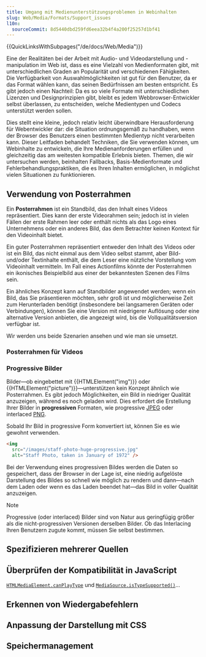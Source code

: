 ```yaml
---
title: Umgang mit Medienunterstützungsproblemen in Webinhalten
slug: Web/Media/Formats/Support_issues
l10n:
  sourceCommit: 8d5440dbd259fd6eea32b4f4a200f25257d1bf41
---
```


{{QuickLinksWithSubpages("/de/docs/Web/Media")}}

Eine der Realitäten bei der Arbeit mit Audio- und Videodarstellung und -manipulation im Web ist, dass es eine Vielzahl von Medienformaten gibt, mit unterschiedlichen Graden an Popularität und verschiedenen Fähigkeiten. Die Verfügbarkeit von Auswahlmöglichkeiten ist gut für den Benutzer, da er das Format wählen kann, das seinen Bedürfnissen am besten entspricht. Es gibt jedoch einen Nachteil: Da es so viele Formate mit unterschiedlichen Lizenzen und Designprinzipien gibt, bleibt es jedem Webbrowser-Entwickler selbst überlassen, zu entscheiden, welche Medientypen und Codecs unterstützt werden sollen.

Dies stellt eine kleine, jedoch relativ leicht überwindbare Herausforderung für Webentwickler dar: die Situation ordnungsgemäß zu handhaben, wenn der Browser des Benutzers einen bestimmten Medientyp nicht verarbeiten kann. Dieser Leitfaden behandelt Techniken, die Sie verwenden können, um Webinhalte zu entwickeln, die Ihre Medienanforderungen erfüllen und gleichzeitig das am weitesten kompatible Erlebnis bieten. Themen, die wir untersuchen werden, beinhalten Fallbacks, Basis-Medienformate und Fehlerbehandlungspraktiken, die es Ihren Inhalten ermöglichen, in möglichst vielen Situationen zu funktionieren.

## Verwendung von Posterrahmen

Ein **Posterrahmen** ist ein Standbild, das den Inhalt eines Videos repräsentiert. Dies kann der erste Videorahmen sein; jedoch ist in vielen Fällen der erste Rahmen leer oder enthält nichts als das Logo eines Unternehmens oder ein anderes Bild, das dem Betrachter keinen Kontext für den Videoinhalt bietet.

Ein guter Posterrahmen repräsentiert entweder den Inhalt des Videos oder ist ein Bild, das nicht einmal aus dem Video selbst stammt, aber Bild- und/oder Textinhalte enthält, die dem Leser eine nützliche Vorstellung vom Videoinhalt vermitteln. Im Fall eines Actionfilms könnte der Posterrahmen ein ikonisches Beispielbild aus einer der bekanntesten Szenen des Films sein.

Ein ähnliches Konzept kann auf Standbilder angewendet werden; wenn ein Bild, das Sie präsentieren möchten, sehr groß ist und möglicherweise Zeit zum Herunterladen benötigt (insbesondere bei langsameren Geräten oder Verbindungen), können Sie eine Version mit niedrigerer Auflösung oder eine alternative Version anbieten, die angezeigt wird, bis die Vollqualitätsversion verfügbar ist.

Wir werden uns beide Szenarien ansehen und wie man sie umsetzt.

### Posterrahmen für Videos

### Progressive Bilder

Bilder—ob eingebettet mit {{HTMLElement("img")}} oder {{HTMLElement("picture")}}—unterstützen kein Konzept ähnlich wie Posterrahmen. Es gibt jedoch Möglichkeiten, ein Bild in niedriger Qualität anzuzeigen, während es noch geladen wird. Dies erfordert die Erstellung Ihrer Bilder in **progressiven** Formaten, wie progressive [JPEG](/de/docs/Glossary/JPEG) oder interlaced [PNG](/de/docs/Glossary/PNG).

Sobald Ihr Bild in progressive Form konvertiert ist, können Sie es wie gewohnt verwenden.

```html
<img
  src="/images/staff-photo-huge-progressive.jpg"
  alt="Staff Photo, taken in January of 1972" />
```

Bei der Verwendung eines progressiven Bildes werden die Daten so gespeichert, dass der Browser in der Lage ist, eine niedrig aufgelöste Darstellung des Bildes so schnell wie möglich zu rendern und dann—nach dem Laden oder wenn es das Laden beendet hat—das Bild in voller Qualität anzuzeigen.

> [!NOTE]
> Progressive (oder interlaced) Bilder sind von Natur aus geringfügig größer als die nicht-progressiven Versionen derselben Bilder. Ob das Interlacing Ihren Benutzern zugute kommt, müssen Sie selbst bestimmen.

## Spezifizieren mehrerer Quellen

## Überprüfen der Kompatibilität in JavaScript

[`HTMLMediaElement.canPlayType`](/de/docs/Web/API/HTMLMediaElement/canPlayType) und [`MediaSource.isTypeSupported()`](/de/docs/Web/API/MediaSource/isTypeSupported_static)…

## Erkennen von Wiedergabefehlern

## Anpassung der Darstellung mit CSS

## Speichermanagement
